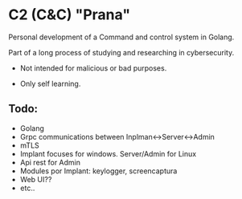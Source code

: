 # C2 (C&C) "Prana"

Personal development of a Command and control  system in Golang.

Part of a long process of studying and researching in cybersecurity.

- Not intended for malicious or bad purposes. 

- Only self learning.

## Todo:
- Golang
- Grpc communications between Inplman<->Server<->Admin
- mTLS
- Implant focuses for windows. Server/Admin for Linux
- Api rest for Admin
- Modules por Implant: keylogger, screencaptura
- Web UI??
- etc..
